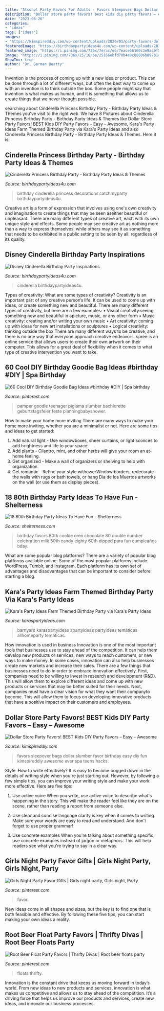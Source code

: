 ```yaml
---
title: "Alcohol Party Favors For Adults - Favors Sleepover Bags Dollar Slumber Favor Birthday Easy Diy Fun Kimspireddiy Awesome Ever Spa Teens Hacks"
description: "Dollar store party favors! best kids diy party favors – easy – awesome"
date: "2023-08-26"
categories:
- "ideas"
tags: ["ideas"]
images:
- "https://kimspireddiy.com/wp-content/uploads/2020/01/party-favors-dollar-store-eyelashes-1-1.jpg"
featuredImage: "https://birthdaypartyideas4u.com/wp-content/uploads/2019/11/Disney-Cinderella-Birthday-tablescape.jpg"
featured_image: "https://i.pinimg.com/736x/7e/ac/e6/7eace66160c3e9a39f5b389b8bb3fc8a--root-beer-floats-babyshower.jpg"
image: "https://i.pinimg.com/736x/25/16/6e/25166ebfd70b4a9c88606b897b1cd329.jpg"
ShowToc: true
author: "Dr. German Beatty"
---
```



Invention is the process of coming up with a new idea or product. This can be done through a lot of different ways, but often the best way to come up with an invention is to think outside the box. Some people might say that invention is what makes us human, and it is something that allows us to create things that we never thought possible.

	

		
searching about Cinderella Princess Birthday Party - Birthday Party Ideas &amp; Themes you've visit to the right web. We have 8 Pictures about Cinderella Princess Birthday Party - Birthday Party Ideas &amp; Themes like Dollar Store Party Favors! BEST Kids DIY Party Favors – Easy – Awesome, Kara&#039;s Party Ideas Farm Themed Birthday Party via Kara&#039;s Party Ideas and also Cinderella Princess Birthday Party - Birthday Party Ideas &amp; Themes. Here it is:
		
    
## Cinderella Princess Birthday Party - Birthday Party Ideas &amp; Themes

<img loading=lazy src="http://i1.wp.com/www.birthdaypartyideas4u.com/wp-content/uploads/2015/08/Cinderella-Princess-Birthday-Party-decorations.jpg" onerror="this.onerror=null;this.src='https://tse3.mm.bing.net/th?id=OIP.XvHLOCBwC6DSR6j5er1uVAHaJ4&amp;pid=15.1';" alt="Cinderella Princess Birthday Party - Birthday Party Ideas &amp; Themes">

_Source: birthdaypartyideas4u.com_

>birthday cinderella princess decorations catchmyparty birthdaypartyideas4u. 

	

Creative art is a form of expression that involves using one's own creativity and imagination to create things that may be seen aseither beautiful or unpleasant. There are many different types of creative art, each with its own unique style and effects. Some people may see creative art as nothing more than a way to express themselves, while others may see it as something that needs to be exhibited in a public setting to be seen by all. regardless of its quality.

    
## Disney Cinderella Birthday Party Inspirations

<img loading=lazy src="https://birthdaypartyideas4u.com/wp-content/uploads/2019/11/Disney-Cinderella-Birthday-tablescape.jpg" onerror="this.onerror=null;this.src='https://tse2.mm.bing.net/th?id=OIP.sdKC5viQu6kLSu_JGvIGfgHaFj&amp;pid=15.1';" alt="Disney Cinderella Birthday Party Inspirations">

_Source: birthdaypartyideas4u.com_

>cinderella birthdaypartyideas4u. 

	

Types of creativity: What are some types of creativity?
Creativity is an important part of any creative person’s life. It can be used to come up with ideas, or create something new and beautiful. There are many different types of creativity, but here are a few examples: 
• Visual creativity:seeing something new and beautiful in apicture, music, or any other form 
• Music creativity: creating and/or writing your own music 
• Art creativity: coming up with ideas for new art installations or sculptures 
• Logical creativity: thinking outside the box 
There are many different ways to be creative, and there is no one way that everyone approach creative endeavors. spree is an online service that allows users to create their own artwork on their computer. This allows for a great deal of flexibility when it comes to what type of creative intervention you want to take.

    
## 60 Cool DIY Birthday Goodie Bag Ideas #birthday #DIY | Spa Birthday

<img loading=lazy src="https://i.pinimg.com/736x/2d/ca/b1/2dcab11f5d127e671ea02a6b5351ef09.jpg" onerror="this.onerror=null;this.src='https://tse1.mm.bing.net/th?id=OIP.OtVy0IE1mrmEHlAlzeEkoAHaKQ&amp;pid=15.1';" alt="60 Cool DIY Birthday Goodie Bag Ideas #birthday #DIY | Spa birthday">

_Source: pinterest.com_

>pamper goodie teenager pigiama slumber bachlorette geburtstagsfeier feste planningbabyshower. 

	

How to make your home more inviting
There are many ways to make your home more inviting, whether you are a minimalist or not. Here are some tips and ideas to get started:
1. Add natural light - Use windowboxes, sheer curtains, or light sconces to add brightness and life to your space.
2. Add plants - Cilantro, mint, and other herbs will give your room an at-home feeling.
3. Get organized - Make a wall of organizers or shelving to help with organization.
4. Get romantic - Refine your style withowerWindow borders, redecorate the walls with rugs or bath towels, or hang Dia de los Muertos artworks on the wall (or use them as display pieces).

    
## 18 80th Birthday Party Ideas To Have Fun - Shelterness

<img loading=lazy src="https://i.shelterness.com/2017/02/16-chocolate-double-oreo-cookie-party-favors.jpg" onerror="this.onerror=null;this.src='https://tse4.mm.bing.net/th?id=OIP.fVHwt0svxL4NfflQulkPvgHaJ4&amp;pid=15.1';" alt="18 80th Birthday Party Ideas To Have Fun - Shelterness">

_Source: shelterness.com_

>birthday favors 80th cookie oreo chocolate 80 double number celebration milk 50th candy eighty 60th dipped para fun cumpleaños bday. 

	

What are some popular blog platforms?
There are a variety of popular blog platforms available online. Some of the most popular platforms include WordPress, Tumblr, and Instagram. Each platform has its own set of advantages and disadvantages that can be important to consider before starting a blog.

    
## Kara&#039;s Party Ideas Farm Themed Birthday Party Via Kara&#039;s Party Ideas

<img loading=lazy src="https://karaspartyideas.com/wp-content/uploads/2013/08/farm-15.jpg" onerror="this.onerror=null;this.src='https://tse2.mm.bing.net/th?id=OIP.D66o5bt1U_pe4AJu6aGf6gHaK8&amp;pid=15.1';" alt="Kara&#039;s Party Ideas Farm Themed Birthday Party via Kara&#039;s Party Ideas">

_Source: karaspartyideas.com_

>barnyard karaspartyideas spartyideas partyideas temáticas allhomeparty tematicas. 

	

How innovation is used in business
Innovation is one of the most important tools that businesses use to stay ahead of the competition. It can help them develop new products or services, new ways to reach customers, or new ways to make money. In some cases, innovation can also help businesses create new markets and increase their sales.
There are a few things that businesses need to do in order to embrace innovation effectively. First, companies need to be willing to invest in research and development (R&D). This will allow them to explore different ideas and come up with new products or services that may be better suited for their needs. Next, companies must have a clear vision for what they want their companyto become. This will allow them to focus on developing innovative products that have a positive impact on their customers and employees.

    
## Dollar Store Party Favors! BEST Kids DIY Party Favors – Easy – Awesome

<img loading=lazy src="https://kimspireddiy.com/wp-content/uploads/2020/01/party-favors-dollar-store-eyelashes-1-1.jpg" onerror="this.onerror=null;this.src='https://tse1.mm.bing.net/th?id=OIP.he3NaUmKcLQG_HaUE9TgzwHaJ4&amp;pid=15.1';" alt="Dollar Store Party Favors! BEST Kids DIY Party Favors – Easy – Awesome">

_Source: kimspireddiy.com_

>favors sleepover bags dollar slumber favor birthday easy diy fun kimspireddiy awesome ever spa teens hacks. 

	

Style: How to write effectively?
It is easy to become bogged down in the details of writing style when you're just starting out. However, by following a few simple tips, you can improve your writing style and make your work more effective. Here are five tips:
1. Use active voice
When you write, use active voice to describe what's happening in the story. This will make the reader feel like they are on the scene, rather than reading a report from someone else.

2. Use clear and concise language
 clarity is key when it comes to writing. Make sure your words are easy to read and understand. And don't forget to use proper grammar!

3. Use concrete examples    When you're talking about something specific, use concrete examples instead of jargon or metaphors. This will help readers see what you're trying to say in a clear way.

    
## Girls Night Party Favor Gifts | Girls Night Party, Girls Night, Party

<img loading=lazy src="https://i.pinimg.com/736x/25/16/6e/25166ebfd70b4a9c88606b897b1cd329.jpg" onerror="this.onerror=null;this.src='https://tse2.mm.bing.net/th?id=OIP.CBIGe77MdXkiLgef9DqKCwHaPP&amp;pid=15.1';" alt="Girls Night Party Favor Gifts | Girls night party, Girls night, Party">

_Source: pinterest.com_

>favor. 

	

New ideas come in all shapes and sizes, but the key is to find one that is both feasible and effective. By following these five tips, you can start making your own ideas a reality.

    
## Root Beer Float Party Favors | Thrifty Divas | Root Beer Floats Party

<img loading=lazy src="https://i.pinimg.com/736x/7e/ac/e6/7eace66160c3e9a39f5b389b8bb3fc8a--root-beer-floats-babyshower.jpg" onerror="this.onerror=null;this.src='https://tse1.mm.bing.net/th?id=OIP.c9drtCjcE1q-qZzhvt_iwgHaJ3&amp;pid=15.1';" alt="Root Beer Float Party Favors | Thrifty Divas | Root beer floats party">

_Source: pinterest.com_

>floats thrifty. 

	

Innovation is the constant drive that keeps us moving forward in today’s world. From new ideas to new products and services, innovation is what makes us competitive and allows us to stay ahead of the competition. It’s a driving force that helps us improve our products and services, create new ideas, and innovate our business processes.

